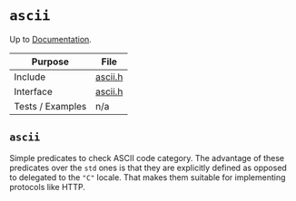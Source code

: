 # `ascii`

Up to [Documentation](../README.md).

Purpose          | File
---------------- | ----
Include          | [ascii.h](../../src/ascii.h)
Interface        | [ascii.h](../../src/ascii.h)
Tests / Examples | n/a

## `ascii`
Simple predicates to check ASCII code category.
The advantage of these predicates over the `std` ones is that they are explicitly defined as opposed to delegated to the `"C"` locale.
That makes them suitable for implementing protocols like HTTP.
